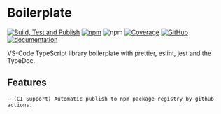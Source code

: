 # Boilerplate

[![Build, Test and Publish](https://github.com/vhidvz/vscode-typescript-library-boilerplate/actions/workflows/npm-ci.yml/badge.svg)](https://github.com/vhidvz/vscode-typescript-library-boilerplate/actions/workflows/npm-ci.yml)
[![npm](https://img.shields.io/npm/v/vscode-typescript-library-boilerplate)](https://www.npmjs.com/package/vscode-typescript-library-boilerplate)
![npm](https://img.shields.io/npm/dm/vscode-typescript-library-boilerplate)
[![Coverage](https://raw.githubusercontent.com/vhidvz/vscode-typescript-library-boilerplate/main/coverage-badge.svg)](https://htmlpreview.github.io/?https://github.com/vhidvz/vscode-typescript-library-boilerplate/blob/main/docs/coverage/lcov-report/index.html)
[![GitHub](https://img.shields.io/github/license/vhidvz/vscode-typescript-library-boilerplate?style=flat)](https://github.com/vhidvz/vscode-typescript-library-boilerplate/blob/master/LICENSE)
[![documentation](https://img.shields.io/badge/documentation-click_to_read-c27cf4)](https://vhidvz.github.io/vscode-typescript-library-boilerplate/)

VS-Code TypeScript library boilerplate with prettier, eslint, jest and the TypeDoc.

## Features

    - (CI Support) Automatic publish to npm package registry by github actions.
